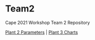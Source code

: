 # Team2
Cape 2021 Workshop Team 2 Repository

[Plant 2 Parameters](https://cape2021.github.io/plantajs2/index.html)  |
[Plant 3 Charts](https://cape2021.github.io/plantajs2/chart.html)
